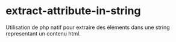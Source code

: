 # extract-attribute-in-string
Utilisation de php natif pour extraire des éléments dans une string representant un contenu html.
